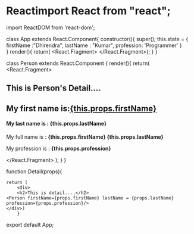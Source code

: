 # Reactimport React from "react";
import ReactDOM from 'react-dom';



class App extends React.Component{
    constructor(){
        super();
        this.state = {
            firstName :"Dhirendra",
            lastName : "Kumar",
            profession: 'Programmer'
        }   
        }
        render(){
            return(
            <React.Fragment>
            <Detail firstName = {this.state.firstName} lastName = {this.state.lastName}
             profession=  {this.state.profession}/>
            </React.Fragment>);
        }
    }


class Person extends React.Component {
    render(){
        return(
            <React.Fragment>
            <h2>This is Person's Detail....</h2>
            <h2> My first name is:<u>{this.props.firstName}</u></h2>
            <h4>My last name is :<b> {this.props.lastName}</b></h4>
            <p>My full name is : <b>{this.props.firstName} {this.props.lastName}</b></p>
            <p>My profession is : <b>{this.props.profession}</b></p>
            </React.Fragment>
        );
    }
}

function Detail(props){
    
    return (
        <div>
        <h2>This is detail....</h2>
    <Person firstName={props.firstName} lastName = {props.lastName} profession={props.profession}/>
    </div>)
        }
        


export default App;
